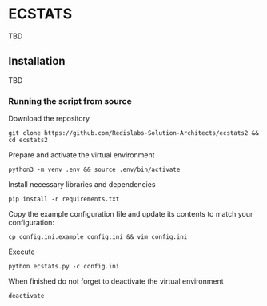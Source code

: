# ECSTATS

TBD


## Installation

TBD

### Running the script from source

Download the repository

```
git clone https://github.com/Redislabs-Solution-Architects/ecstats2 && cd ecstats2
```

Prepare and activate the virtual environment

```
python3 -m venv .env && source .env/bin/activate
```

Install necessary libraries and dependencies

```
pip install -r requirements.txt
```

Copy the example configuration file and update its contents to match your configuration:

```
cp config.ini.example config.ini && vim config.ini
```

Execute 

```
python ecstats.py -c config.ini
```

When finished do not forget to deactivate the virtual environment

```
deactivate
```